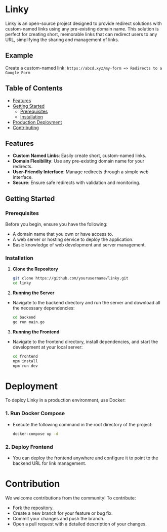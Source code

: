 # Linky

Linky is an open-source project designed to provide redirect solutions with custom-named links using any pre-existing domain name. This solution is perfect for creating short, memorable links that can redirect users to any URL, simplifying the sharing and management of links.

## Example

Create a custom-named link: `https://abcd.xyz/my-form => Redirects to a Google Form`

## Table of Contents

- [Features](#Features)
- [Getting Started](#getting-started)
  - [Prerequisites](#prerequisites)
  - [Installation](#installation)
- [Production Deployment](#deployment)
- [Contributing](#contributing)

## Features

- **Custom Named Links**: Easily create short, custom-named links.
- **Domain Flexibility**: Use any pre-existing domain name for your redirects.
- **User-Friendly Interface**: Manage redirects through a simple web interface.
- **Secure**: Ensure safe redirects with validation and monitoring.

## Getting Started

### Prerequisites

Before you begin, ensure you have the following:

- A domain name that you own or have access to.
- A web server or hosting service to deploy the application.
- Basic knowledge of web development and server management.

### Installation

1. **Clone the Repository**
   ```bash
   git clone https://github.com/yourusername/linky.git
   cd linky
2. **Running the Server**
- Navigate to the backend directory and run the server and download all the necessary dependencies:
    ```bash
    cd backend
    go run main.go
3. **Running the Frontend**
- Navigate to the frontend directory, install dependencies, and start the development at your local server:
  ```bash
  cd frontend
  npm install
  npm run dev

# Deployment

To deploy Linky in a production environment, use Docker:
### 1. Run Docker Compose
- Execute the following command in the root directory of the project:
  ```bash
  docker-compose up -d
### 2. Deploy Frontend
- You can deploy the frontend anywhere and configure it to point to the backend URL for link management.

# Contribution
We welcome contributions from the community! To contribute:
-  Fork the repository.
- Create a new branch for your feature or bug fix.
- Commit your changes and push the branch.
- Open a pull request with a detailed description of your changes.

